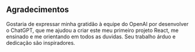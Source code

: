 ## Agradecimentos

Gostaria de expressar minha gratidão à equipe do OpenAI por desenvolver o ChatGPT, que me ajudou a criar este meu primeiro projeto React, me ensinado e me orientando em todos as duvidas. Seu trabalho árduo e dedicação são inspiradores.





